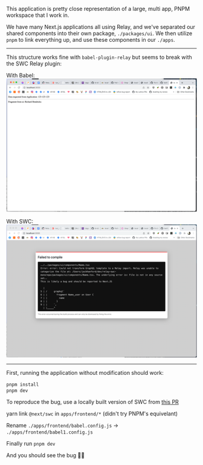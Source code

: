 This application is pretty close representation of a large, multi app, PNPM workspace that I work in.

We have many Next.js applications all using Relay, and we've separated our shared components into their own package, `./packages/ui`. We then utilize `pnpm` to link everything up, and use these components in our `./apps`.

---

This structure works fine with `babel-plugin-relay` but seems to break with the SWC Relay plugin:

With Babel:
![preview](https://github.com/hanford/relay-swc-monorepo/blob/main/babel.png)

With SWC:
![preview](https://github.com/hanford/relay-swc-monorepo/blob/main/swc.png)

---

First, running the application without modification should work:

```
pnpm install
pnpm dev
```

To reproduce the bug, use a locally built version of SWC from [this PR](https://github.com/vercel/next.js/pull/33240#issuecomment-1021244329)

yarn link `@next/swc` in `apps/frontend/*` (didn't try PNPM's equivelant)

Rename `./apps/frontend/babel.config.js` -> `./apps/frontend/babel1.config.js`

Finally run `pnpm dev`

And you should see the bug 🙇‍♂️
